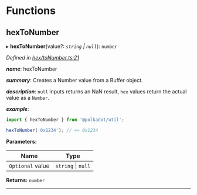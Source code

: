 

# Functions

<a id="hextonumber"></a>

##  hexToNumber

▸ **hexToNumber**(value?: *`string` \| `null`*): `number`

*Defined in [hex/toNumber.ts:21](https://github.com/polkadot-js/common/blob/5bc4ea2/packages/util/src/hex/toNumber.ts#L21)*

*__name__*: hexToNumber

*__summary__*: Creates a Number value from a Buffer object.

*__description__*: `null` inputs returns an NaN result, `hex` values return the actual value as a `Number`.

*__example__*:   

```javascript
import { hexToNumber } from '@polkadot/util';

hexToNumber('0x1234'); // => 0x1234
```

**Parameters:**

| Name | Type |
| ------ | ------ |
| `Optional` value | `string` \| `null` |

**Returns:** `number`

___

